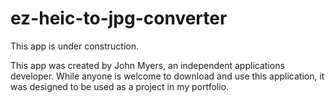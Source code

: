 # ez-heic-to-jpg-converter

This app is under construction.

This app was created by John Myers, an independent applications developer. While anyone is welcome to download and use this application, it was designed to be used as a project in my portfolio.
